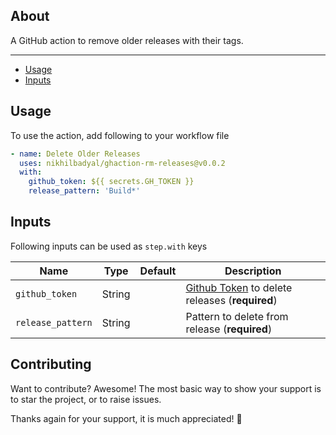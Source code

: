 ## About

A GitHub action to remove older releases with their tags.

___

* [Usage](#usage)
* [Inputs](#inputs)

## Usage

To use the action, add following to your workflow file

```yaml
- name: Delete Older Releases
  uses: nikhilbadyal/ghaction-rm-releases@v0.0.2
  with:
    github_token: ${{ secrets.GH_TOKEN }}
    release_pattern: 'Build*'
```

## Inputs

Following inputs can be used as `step.with` keys

| Name                      | Type   | Default | Description                                                                          |
|---------------------------|--------|---------|--------------------------------------------------------------------------------------|
| `github_token`            | String |         | [Github Token](https://github.com/settings/tokens) to delete releases (**required**) |
| `release_pattern`         | String |         | Pattern to delete from release (**required**)                                        |


## Contributing

Want to contribute? Awesome! The most basic way to show your support is to star the project, or to raise issues. 

Thanks again for your support, it is much appreciated! :pray:

